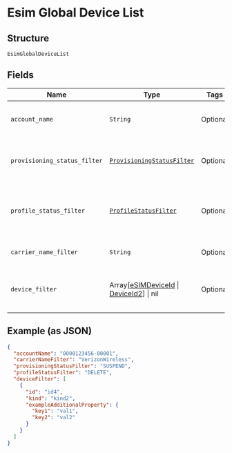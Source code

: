 
# Esim Global Device List

## Structure

`EsimGlobalDeviceList`

## Fields

| Name | Type | Tags | Description |
|  --- | --- | --- | --- |
| `account_name` | `String` | Optional | The numeric name of the account. |
| `provisioning_status_filter` | [`ProvisioningStatusFilter`](../../doc/models/provisioning-status-filter.md) | Optional | The last status of the device as a list filter. |
| `profile_status_filter` | [`ProfileStatusFilter`](../../doc/models/profile-status-filter.md) | Optional | The last status of the device's profile as a filter. |
| `carrier_name_filter` | `String` | Optional | The cellular service provider. |
| `device_filter` | Array[[eSIMDeviceId](../../doc/models/esim-device-id.md) \| [DeviceId2](../../doc/models/device-id-2.md)] \| nil | Optional | This is Array of a container for any-of cases. |

## Example (as JSON)

```json
{
  "accountName": "0000123456-00001",
  "carrierNameFilter": "VerizonWireless",
  "provisioningStatusFilter": "SUSPEND",
  "profileStatusFilter": "DELETE",
  "deviceFilter": [
    {
      "id": "id4",
      "kind": "kind2",
      "exampleAdditionalProperty": {
        "key1": "val1",
        "key2": "val2"
      }
    }
  ]
}
```

